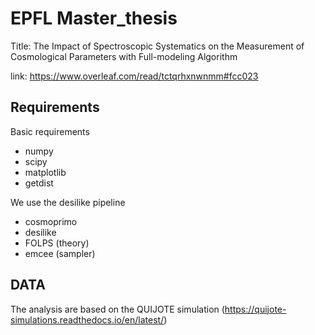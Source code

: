 # EPFL Master_thesis

Title: The Impact of Spectroscopic Systematics on the Measurement of Cosmological Parameters with Full-modeling Algorithm

link: https://www.overleaf.com/read/tctqrhxnwnmm#fcc023

## Requirements
Basic requirements
  - numpy
  - scipy
  - matplotlib
  - getdist

We use the desilike pipeline
  - cosmoprimo
  - desilike
  - FOLPS (theory)
  - emcee (sampler)


## DATA

The analysis are based on the QUIJOTE simulation (https://quijote-simulations.readthedocs.io/en/latest/)










